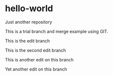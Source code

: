 # hello-world
Just another repository

This is a trial branch and merge example using GIT.

This is the edit branch 

This is the second edit branch

This is another edit on this branch

Yet another edit on this branch
